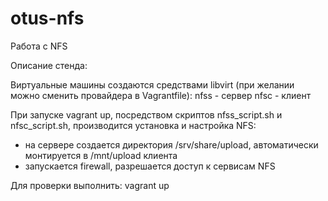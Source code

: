 # otus-nfs
Работа с NFS

Описание стенда:

Виртуальные машины создаются средствами libvirt (при желании можно сменить провайдера в Vagrantfile):
nfss - сервер
nfsc - клиент

При запуске vagrant up, посредством скриптов nfss_script.sh и nfsс_script.sh, производится установка и настройка NFS:
- на сервере создается директория /srv/share/upload, автоматически монтируется в /mnt/upload клиента
- запускается firewall, разрешается доступ к сервисам NFS

Для проверки выполнить:
vagrant up
